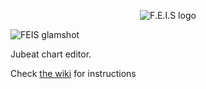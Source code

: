 <div align=center>

![F.E.I.S logo](images/feis_logo_black.svg)

</div>

![FEIS glamshot](https://i.imgur.com/Z4araqI.png)

Jubeat chart editor.

Check [the wiki](https://gitlab.com/Buggyroom/F.E.I.S/-/wikis/home) for instructions
